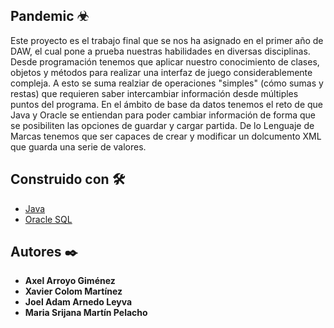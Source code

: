 ## Pandemic ☣

Este proyecto es el trabajo final que se nos ha asignado en el primer año de DAW, el cual pone a prueba nuestras habilidades en diversas disciplinas. 
Desde programación tenemos que aplicar nuestro conocimiento de clases, objetos y métodos para realizar una interfaz de juego considerablemente compleja.
A esto se suma realziar de operaciones "simples" (cómo sumas y restas) que requieren saber intercambiar información desde múltiples puntos del programa.
En el ámbito de base da datos tenemos el reto de que Java y Oracle se entiendan para poder cambiar información de forma que se posibiliten las opciones
de guardar y cargar partida. De lo Lenguaje de Marcas tenemos que ser capaces de crear y modificar un dolcumento XML que guarda una serie de valores.

## Construido con 🛠️

* [Java](https://www.w3schools.com/java/)
* [Oracle SQL](https://www.w3schools.com/sql/)

## Autores ✒️

* **Axel Arroyo Giménez**
* **Xavier Colom Martínez**
* **Joel Adam Arnedo Leyva**
* **Maria Srijana Martín Pelacho**
